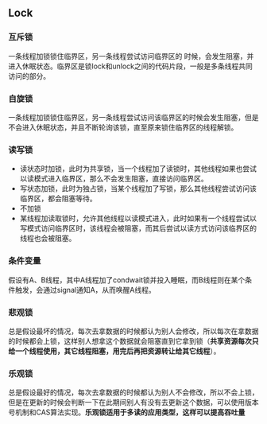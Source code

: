 ## Lock

### 互斥锁

一条线程加锁锁住临界区，另一条线程尝试访问临界区的 时候，会发生阻塞，并进入休眠状态。临界区是锁lock和unlock之间的代码片段，一般是多条线程共同访问的部分。

### 自旋锁

一条线程加锁锁住临界区，另一条线程尝试访问该临界区的时候会发生阻塞，但是不会进入休眠状态，并且不断轮询该锁，直至原来锁住临界区的线程解锁。

### 读写锁

- 读状态时加锁，此时为共享锁，当一个线程加了读锁时，其他线程如果也尝试以读模式进入临界区，那么不会发生阻塞，直接访问临界区。
- 写状态加锁，此时为独占锁，当某个线程加了写锁，那么其他线程尝试访问该临界区，都会阻塞等待。
- 不加锁
- 某线程加读取锁时，允许其他线程以读模式进入，此时如果有一个线程尝试以写模式访问临界区时，该线程会被阻塞，而其后尝试以读方式访问该临界区的线程也会被阻塞。

### 条件变量

假设有A、B线程，其中A线程加了condwait锁并投入睡眠，而B线程则在某个条件触发，会通过signal通知A，从而唤醒A线程。

### 悲观锁

总是假设最坏的情况，每次去拿数据的时候都认为别人会修改，所以每次在拿数据的时候都会上锁，这样别人想拿这个数据就会阻塞直到它拿到锁（**共享资源每次只给一个线程使用，其它线程阻塞，用完后再把资源转让给其它线程**）。

### 乐观锁

总是假设最好的情况，每次去拿数据的时候都认为别人不会修改，所以不会上锁，但是在更新的时候会判断一下在此期间别人有没有去更新这个数据，可以使用版本号机制和CAS算法实现。**乐观锁适用于多读的应用类型，这样可以提高吞吐量**